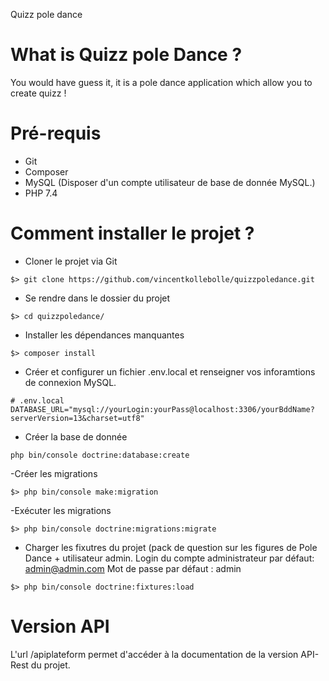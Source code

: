 Quizz pole dance 


What is Quizz pole Dance ? 
===
You would have guess it, it is a pole dance application which allow you to create quizz ! 

Pré-requis 
===
- Git 
- Composer
- MySQL (Disposer d'un compte utilisateur de base de donnée MySQL.)
- PHP 7.4


Comment installer le projet ? 
====
- Cloner le projet via Git 
```
$> git clone https://github.com/vincentkollebolle/quizzpoledance.git
```
- Se rendre dans le dossier du projet 
```
$> cd quizzpoledance/
```
- Installer les dépendances manquantes 
```
$> composer install
```
- Créer et configurer un fichier .env.local et renseigner vos inforamtions de connexion MySQL. 
```
# .env.local
DATABASE_URL="mysql://yourLogin:yourPass@localhost:3306/yourBddName?serverVersion=13&charset=utf8"
```
- Créer la base de donnée
```
php bin/console doctrine:database:create
```

-Créer les migrations 
```
$> php bin/console make:migration
```
-Exécuter les migrations
```
$> php bin/console doctrine:migrations:migrate
```

- Charger les fixutres du projet (pack de question sur les figures de Pole Dance + utilisateur admin.
Login du compte administrateur par défaut: admin@admin.com
Mot de passe par défaut : admin 
```
$> php bin/console doctrine:fixtures:load
```

Version API 
====
L'url /apiplateform permet d'accéder à la documentation de la version API-Rest du projet.